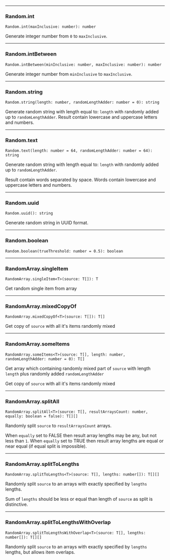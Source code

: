 _________________________________________

### Random.int

```
Random.int(maxInclusive: number): number
```

Generate integer number from ```0``` to ```maxInclusive```.

_________________________________________

### Random.intBetween

```
Random.intBetween(minInclusive: number, maxInclusive: number): number
```

Generate integer number from ```minInclusive``` to ```maxInclusive```.

_________________________________________

### Random.string

```
Random.string(length: number, randomLengthAdder: number = 0): string
```

Generate random string with length equal to: ```length``` with randomly added up to ```randomLengthAdder```.
Result contain lowercase and uppercase letters and numbers.

_________________________________________

### Random.text

```
Random.text(length: number = 64, randomLengthAdder: number = 64): string
```

Generate random string with length equal to: ```length``` with randomly added up to ```randomLengthAdder```.

Result contain words separated by space. Words contain lowercase and uppercase letters and numbers.

_________________________________________

### Random.uuid

```
Random.uuid(): string
```

Generate random string in UUID format.

_________________________________________

### Random.boolean

```
Random.boolean(trueThreshold: number = 0.5): boolean
```

_________________________________________

### RandomArray.singleItem

```
RandomArray.singleItem<T>(source: T[]): T
```

Get random single item from array

_________________________________________

### RandomArray.mixedCopyOf

```
RandomArray.mixedCopyOf<T>(source: T[]): T[]
```

Get copy of ```source``` with all it's items randomly mixed

_________________________________________

### RandomArray.someItems

```
RandomArray.someItems<T>(source: T[], length: number, randomLengthAdder: number = 0): T[]
```

Get array which containing randomly mixed part of ```source``` with length ```length``` plus randomly
added ```randomLengthAdder```

Get copy of ```source``` with all it's items randomly mixed

_________________________________________

### RandomArray.splitAll

```
RandomArray.splitAll<T>(source: T[], resultArraysCount: number, equally: boolean = false): T[][]
```

Randomly split ```source``` to ```resultArraysCount``` arrays.

When ```equally``` set to FALSE then result array lengths may be any, but not less than ```1```.
When ```equally``` set to TRUE then result array lengths are equal or near equal (if equal split is impossible).

_________________________________________

### RandomArray.splitToLengths

```
RandomArray.splitToLengths<T>(source: T[], lengths: number[]): T[][] 
```

Randomly split ```source``` to an arrays with exactly specified by ```lengths``` lengths.

Sum of ```lengths``` should be less or equal than length of ```source``` as split is distinctive.

_________________________________________

### RandomArray.splitToLengthsWithOverlap

```
RandomArray.splitToLengthsWithOverlap<T>(source: T[], lengths: number[]): T[][] 
```

Randomly split ```source``` to an arrays with exactly specified by ```lengths``` lengths, but allows item overlaps.
